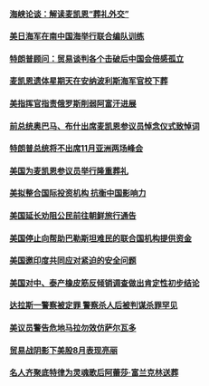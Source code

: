 #### [海峡论谈：解读麦凯恩“葬礼外交”](../pages/zg_yre_rvq/4554635.md) 

#### [美日海军在南中国海举行联合编队训练](../pages/zg_yre_rvq/4554622.md) 

#### [特朗普顾问：贸易谈判各个击破后中国会倍感孤立](../pages/zg_yre_rvq/4554603.md) 

#### [麦凯恩遗体星期天在安纳波利斯海军官校下葬](../pages/zg_yre_rvq/4554338.md) 

#### [美指挥官指责俄罗斯削弱阿富汗进展](../pages/zg_yre_rvq/4554025.md) 

#### [前总统奥巴马、布什出席麦凯恩参议员悼念仪式致悼词](../pages/zg_yre_rvq/4553930.md) 

#### [特朗普总统将不出席11月亚洲两场峰会](../pages/zg_yre_rvq/4553878.md) 

#### [美国为麦凯恩参议员举行隆重葬礼](../pages/zg_yre_rvq/4553848.md) 

#### [美拟整合国际投资机构 抗衡中国影响力 ](../pages/zg_yre_rvq/4553778.md) 

#### [美国延长劝阻公民前往朝鲜旅行通告](../pages/zg_yre_rvq/4553619.md) 

#### [美国停止向帮助巴勒斯坦难民的联合国机构提供资金](../pages/zg_yre_rvq/4553615.md) 

#### [美国邀印度共同应对紧迫的安全问题 ](../pages/zg_yre_rvq/4553583.md) 

#### [美国对中、泰产橡皮筋反倾销调查做出肯定性初步结论](../pages/zg_yre_rvq/4553575.md) 

#### [达拉斯一警察被定罪 警察杀人后被判谋杀罪罕见](../pages/zg_yre_rvq/4553570.md) 

#### [美议员警告危地马拉勿效仿萨尔瓦多](../pages/zg_yre_rvq/4553286.md) 

#### [贸易战阴影下美股8月表现亮丽](../pages/zg_yre_rvq/4553282.md) 

#### [名人齐聚底特律为灵魂歌后阿蕾莎·富兰克林送葬](../pages/zg_yre_rvq/4553273.md) 

